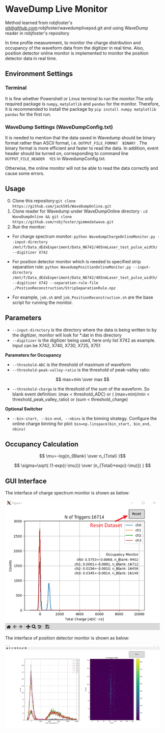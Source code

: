 # WaveDump Live Monitor
Method learned from robjfoster's git@github.com:robjfoster/wavedumplivepsd.git and using WaveDump reader in robjfoster's repository

In time profile measurement, to monitor the charge distribution and occupancy of the waveform data from the digitizer in real time.
Also, position detector online monitor is implemented to monitor the position detector data in real time.

## Environment Settings
### Terminal
It is fine whether Powershell or Linux terminal to run the monitor.The only required package is `numpy`, `matplotlib` and `pandas` for the monitor.
Therefore, it is recommended to install the package by `pip install numpy matplotlib pandas` for the first run.

### WaveDump Settings (WaveDumpConfig.txt)
It is needed to mention that the data saved in Wavedump should be binary format rather than ASCII format, i.e. `OUTPUT_FILE_FORMAT  BINARY` . The binary format is more efficient and faster to read the data. In addition, 
event header should be turned on, corresponding to command line `OUTPUT_FILE_HEADER  YES` in WavedumpConfig.txt. 

Otherwise, the online monitor will not be able to read the data correctly and cause some errors.

## Usage 
0. Clone this repository:`git clone https://github.com/jack595/WaveDumpOnline.git`
1. Clone reader for Wavedump under WaveDumpOnline directory : `cd WaveDumpOnline && git clone https://github.com/robjfoster/gimmedatwave.git` 
2. Run the monitor:
* For charge spectrum monitor: `python WavedumpChargeOnlineMonitor.py --input-directory /mnt/f/Data_dEdxExperiment/Data_N6742/405nmLaser_test_pulse_width/ --digitizer X742`

* For position detector monitor which is needed to specified strip separation rule: `python WavedumpPositionOnlineMonitor.py --input-directory /mnt/f/Data_dEdxExperiment/Data_N6742/405nmLaser_test_pulse_width/ --digitizer X742 --separation-rule-file ./PostionReconstruction/StripSeparationRule.npz`

* For example, `job.sh` and `job_PositionReconstruction.sh` are the base script for running the monitor.
## Parameters
* `--input-directory` is the directory where the data is being written to by the digitizer, monitor will look for *.dat in this directory
* `--digitizer` is the digitizer being used, here only list X742 as example. Input can be X742, X740, X730, X725, X751

**Parameters for Occupancy**
* `--threshold-ADC` is the threshold of maximum of waveform
* `--threshold-peak-valley-ratio` is the threshold of peak-valley ratio:

$$ max+min \over max $$

* `--threshold-charge` is the threshold of the sum of the waveform.
So blank event definition: (max < threshold_ADC) or ( (max+min)/min < threshold_peak_valley_ratio) or (sum < threshold_charge)

**Optional Switcher**
* `--bin-start, --bin-end, --nbins` is the binning strategy. Configure the online charge binning for plot: `bin=np.linspace(bin_start, bin_end, nbins)`

## Occupancy Calculation

$$ \mu=-log{n_{Blank} \over n_{Total} }$$

$$ \sigma=\sqrt{ (1-exp{(-\mu)}) \over (n_{Total}*exp{(-\mu)}) } $$


## GUI Interface
The interface of charge spectrum monitor is shown as below:

![](./figure/GUI_Interface.png)

The interface of position detector monitor is shown as below:

![position_monitor.png](figure%2Fposition_monitor.png)